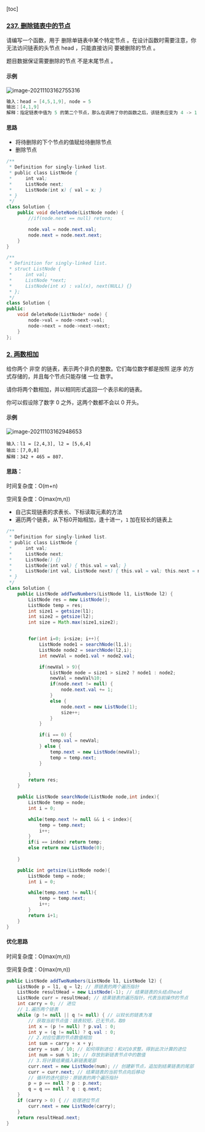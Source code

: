 [toc]

### [237. 删除链表中的节点](https://leetcode-cn.com/problems/delete-node-in-a-linked-list/)

请编写一个函数，用于 删除单链表中某个特定节点 。在设计函数时需要注意，你无法访问链表的头节点 head ，只能直接访问 要被删除的节点 。

题目数据保证需要删除的节点 不是末尾节点 。

#### 示例

![image-20211103162755316](images/image-20211103162755316.png)

```java
输入：head = [4,5,1,9], node = 5
输出：[4,1,9]
解释：指定链表中值为 5 的第二个节点，那么在调用了你的函数之后，该链表应变为 4 -> 1 -> 9
```

#### 思路

- 将待删除的下个节点的值赋给待删除节点
- 删除节点

```java
/**
 * Definition for singly-linked list.
 * public class ListNode {
 *     int val;
 *     ListNode next;
 *     ListNode(int x) { val = x; }
 * }
 */
class Solution {
    public void deleteNode(ListNode node) {
        //if(node.next == null) return;

        node.val = node.next.val;
        node.next = node.next.next;
    }
}
```

```c++
/**
 * Definition for singly-linked list.
 * struct ListNode {
 *     int val;
 *     ListNode *next;
 *     ListNode(int x) : val(x), next(NULL) {}
 * };
 */
class Solution {
public:
    void deleteNode(ListNode* node) {
        node->val = node->next->val;
        node->next = node->next->next;
    }
};
```







### [2. 两数相加](https://leetcode-cn.com/problems/add-two-numbers/)

给你两个 非空 的链表，表示两个非负的整数。它们每位数字都是按照 逆序 的方式存储的，并且每个节点只能存储 一位 数字。

请你将两个数相加，并以相同形式返回一个表示和的链表。

你可以假设除了数字 0 之外，这两个数都不会以 0 开头。

#### 示例

![image-20211103162948653](images/image-20211103162948653.png)

```
输入：l1 = [2,4,3], l2 = [5,6,4]
输出：[7,0,8]
解释：342 + 465 = 807.
```



#### 思路：

时间复杂度：O(m+n)

空间复杂度：O(max(m,n))

- 自己实现链表的求表长、下标读取元素的方法
- 遍历两个链表，从下标0开始相加，逢十进一，`1` 加在较长的链表上

```java
/**
 * Definition for singly-linked list.
 * public class ListNode {
 *     int val;
 *     ListNode next;
 *     ListNode() {}
 *     ListNode(int val) { this.val = val; }
 *     ListNode(int val, ListNode next) { this.val = val; this.next = next; }
 * }
 */
class Solution {
    public ListNode addTwoNumbers(ListNode l1, ListNode l2) {
        ListNode res = new ListNode();
        ListNode temp = res;
        int size1 = getsize(l1);
        int size2 = getsize(l2);
        int size = Math.max(size1,size2);


        for(int i=0; i<size; i++){
            ListNode node1 = searchNode(l1,i);
            ListNode node2 = searchNode(l2,i);
            int newVal = node1.val + node2.val;

            if(newVal > 9){
                ListNode node = size1 > size2 ? node1 : node2;
                newVal = newVal%10;
                if(node.next != null) {
                    node.next.val += 1;
                }
                else {
                    node.next = new ListNode(1);
                    size++;
                }
            }

            if(i == 0) {
                temp.val = newVal;
            } else {
                temp.next = new ListNode(newVal);
                temp = temp.next;
            }

        }
        return res;
    }

    public ListNode searchNode(ListNode node,int index){
        ListNode temp = node;
        int i = 0;

        while(temp.next != null && i < index){
            temp = temp.next;
            i++;
        }
        if(i == index) return temp;
        else return new ListNode(0);
        
    }

    public int getsize(ListNode node){
        ListNode temp = node;
        int i = 0;

        while(temp.next != null){
            temp = temp.next;
            i++;
        }
        return i+1;
    }
}
```

#### 优化思路

时间复杂度：O(max(m,n))

空间复杂度：O(max(m,n))

```java
public ListNode addTwoNumbers(ListNode l1, ListNode l2) {
    ListNode p = l1, q = l2; // 原链表的两个遍历指针
    ListNode resultHead = new ListNode(-1); // 结果链表的头结点head
    ListNode curr = resultHead; // 结果链表的遍历指针，代表当前操作的节点
    int carry = 0; // 进位
    // 1.遍历两个链表
    while (p != null || q != null) { // 以较长的链表为准
        // 获取当前节点值：链表较短，已无节点，取0
        int x = (p != null) ? p.val : 0;
        int y = (q != null) ? q.val : 0;
        // 2.对应位置的节点数值相加
        int sum = carry + x + y;
        carry = sum / 10; // 如何得到进位：和对10求整，得到此次计算的进位
        int num = sum % 10; // 存放到新链表节点中的数值
        // 3.将计算结果插入新链表尾部
        curr.next = new ListNode(num); // 创建新节点，追加到结果链表的尾部
        curr = curr.next; // 结果链表的当前节点向后移动
        // 循环的迭代部分：原链表的两个遍历指针
        p = p == null ? p : p.next;
        q = q == null ? q : q.next;
    }
    if (carry > 0) { // 处理进位节点
        curr.next = new ListNode(carry);
    }
    return resultHead.next;
}
```


